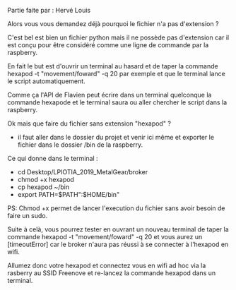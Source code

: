 Partie faite par : Hervé Louis

Alors vous vous demandez déjà pourquoi le fichier n'a pas d'extension ?

C'est bel est bien un fichier python mais il ne possède pas d'extension car il est conçu pour être considéré comme une ligne
de commande par la raspberry.

En fait le but est d'ouvrir un terminal au hasard et de taper la commande hexapod -t "movement/foward" -q 20
par exemple et que le terminal lance le script automatiquement.

Comme ça l'API de Flavien peut écrire dans un terminal quelconque la commande hexapode et le terminal saura ou aller chercher le script
dans la raspberry.

Ok mais que faire du fichier sans extension "hexapod" ?

- il faut aller dans le dossier du projet et venir ici même et exporter le fichier dans le dossier /bin de la raspberry.

Ce qui donne dans le terminal :

- cd Desktop/LPIOTIA_2019_MetalGear/broker
- chmod +x hexapod
- cp hexapod ~/bin
- export PATH=$PATH":$HOME/bin"

PS: Chmod +x permet de lancer l'execution du fichier sans avoir besoin de faire un sudo.

Suite à celà, vous pourrez tester en ouvrant un nouveau terminal de taper la commande hexapod -t "movement/foward" -q 20
et vous aurez un [timeoutError] car le broker n'aura pas réussi à se connecter à l'hexapod en wifi.

Allumez donc votre hexapod et connectez vous en wifi ad hoc via la rasberry au SSID Freenove et re-lancez
la commande hexapod dans un terminal.
